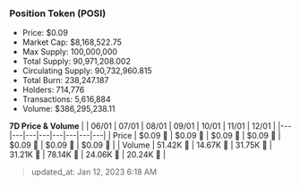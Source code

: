 
  ### Position Token (POSI)
  - Price: $0.09
  - Market Cap: $8,168,522.75
  - Max Supply: 100,000,000
  - Total Supply: 90,971,208.002
  - Circulating Supply: 90,732,960.815
  - Total Burn: 238,247.187
  - Holders: 714,776
  - Transactions: 5,616,884
  - Volume: $386,295,238.11

  **7D Price & Volume**
  | | 06&#x2F;01 | 07&#x2F;01 | 08&#x2F;01 | 09&#x2F;01 | 10&#x2F;01 | 11&#x2F;01 | 12&#x2F;01 |
  |---|---|---|---|---|---|---|---|
  | Price | $0.09 🚀 | $0.09 🚀 | $0.09 🚀 | $0.09 🔻 | $0.09 🚀 | $0.09 🚀 | $0.09 🚀 |
  | Volume | 51.42K 🚀 | 14.67K 🔻 | 31.75K 🚀 | 31.21K 🔻 | 78.14K 🚀 | 24.06K 🔻 | 20.24K 🔻 |

  > updated_at: Jan 12, 2023 6:18 AM
